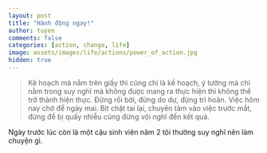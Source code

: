 ```yaml
---
layout: post
title: "Hành động ngay!"
author: tuyen
comments: false
categories: [action, change, life]
image: assets/images/life/actions/power_of_action.jpg
hidden: true
---
```


> Kê hoạch mà nằm trên giấy thì cũng chỉ là kế hoạch, ý tưởng mà chỉ nằm trong suy nghĩ mà không được mang ra thực hiện thì không thể trở thành hiện thực. Đừng rối bời, đừng do dự, đừng trì hoãn. Việc hôm nay chớ để ngày mai. Bịt chặt tai lại, chuyên tâm vào việc trước mắt, đừng để bị quấy nhiễu cũng đừng vội nghĩ đến kết quả.

Ngày trước lúc còn là một cậu sinh viên năm 2 tôi thường suy nghĩ nên làm chuyện gì.
